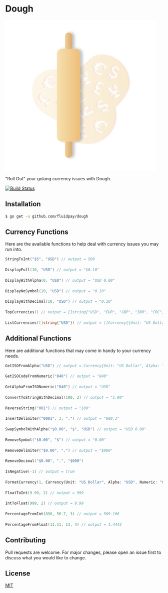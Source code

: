 # Dough
![Dough](/dough.svg)

"Roll Out" your golang currency issues with Dough.

[![Build Status](https://travis-ci.com/fluidpay/dough.svg?branch=master)](https://travis-ci.com/fluidpay/dough)

## Installation
```sh
$ go get -u github.com/fluidpay/dough
```

## Currency Functions
Here are the available functions to help deal with currency issues you may run into.

```go
StringToInt("$5", "USD") // output = 500

DisplayFull(10, "USD") // output = "$0.10"

DisplayWithAlpha(0, "USD") // output = "USD 0.00"

DisplayNoSymbol(10, "USD") // output = "0.10"

DisplayWithDecimal(10, "USD") // output = "0.10"

TopCurrencies() // output = []string{"USD", "EUR", "GBP", "INR", "CRC", "VND", "HUF", "ILS", "CNY", "KRW", "NGN", "PYG", "PHP", "PLN", "THB", "UAH", "JPY"}

ListCurrencies([]string{"USD"}) // output = []Currency{{Unit: "US Dollar", Alpha: "USD", Numeric: "840", Symbol: "\u0024", Fraction: 2, Decimal: ".", Grouping: 3, Delimiter: ",", SymbolPositionFront: true}}
```

## Additional Functions
Here are additional functions that may come in handy to your currency needs.

```go
GetISOFromAlpha("USD") // output = Currency{Unit: "US Dollar", Alpha: "USD", Numeric: "840", Symbol: "$", Fraction: 2, Decimal: ".", Grouping: 3, Delimiter: ",", SymbolPositionFront: true}

GetISOCodeFromNumeric("840") // output = "840"

GetAlphaFromISONumeric("840") // output = "USD"

ConvertToStringWithDecimal(100, 2) // output = "1.00"

ReverseString("001") // output = "100"

InsertDelimiter("0001", 3, ",") // output = "000,1"

SwapSymbolWithAlpha("$0.00", "$", "USD") // output = "USD 0.00"

RemoveSymbol("$0.00", "$") // output = "0.00"

RemoveDelimiter("$0.00", ".") // output = "$000"

RemoveDecimal("$0.00", ".", "$000")

IsNegative(-1) // output = true

FormatCurrency(1, Currency{Unit: "US Dollar", Alpha: "USD", Numeric: "840", Symbol: "\u0024", Fraction: 2, Decimal: ".", Grouping: 3, Delimiter: ",", SymbolPositionFront: true}) // output = "$0.01"

FloatToInt(9.99, 2) // output = 999

IntToFloat(999, 2) // output = 9.99

PercentageFromInt(898, 56.7, 3) // output = 509.166

PercentageFromFloat(11.11, 13, 4) // output = 1.4443
```

## Contributing
Pull requests are welcome. For major changes, please open an issue first to discuss what you would like to change.

## License
[MIT](https://choosealicense.com/licenses/mit/)